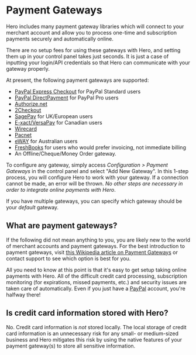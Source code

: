 # Payment Gateways

Hero includes many payment gateway libraries which will connect to your merchant account and allow you to process one-time and subscription payments securely and automatically online.

There are no setup fees for using these gateways with Hero, and setting them up in your control panel takes just seconds.  It is just a case of inputting your login/API credentials so that Hero can communicate with your gateway properly.

At present, the following payment gateways are supported:

* [PayPal Express Checkout](https://www.paypal.com/ca/mrb/pal=Q4XUN8HMLDQ2N) for PayPal Standard users
* [PayPal DirectPayment](https://www.paypal.com/ca/mrb/pal=Q4XUN8HMLDQ2N) for PayPal Pro users
* [Authorize.net](http://www.authorize.net/)
* [2Checkout](http://www.2checkout.com)
* [SagePay](https://support.protx.com/apply/default.aspx?PartnerID=D16D4B72-87D5-4E97-A743-B45078E146CB) for UK/European users
* [E-xact/VersaPay](http://ecommerce.versapay.com/) for Canadian users
* [Wirecard](http://www.wirecard.com/products/payment/credit-card-processing.html)
* [Pacnet](http://www.pacnetservices.com/index.php/apply/)
* [eWAY](https://www.eway.com.au/join/) for Australian users
* [FreshBooks](https://electricfunction.freshbooks.com/refer/www) for users who would prefer invoicing, not immediate billing
* An Offline/Cheque/Money Order gateway.

To configure any gateway, simply access *Configuration > Payment Gateways* in the control panel and select "Add New Gateway".  In this 1-step process, you will configure Hero to work with your gateway.  If a connection cannot be made, an error will be thrown.  *No other steps are necessary in order to integrate online payments with Hero*.

If you have multiple gateways, you can specify which gateway should be your *default* gateway.

## What are payment gateways?

If the following did not mean anything to you, you are likely new to the world of merchant accounts and payment gateways.  For the best introduction to payment gateways, visit [this Wikipedia article on Payment Gateways](http://en.wikipedia.org/wiki/Payment_gateway) or contact support to see which option is best for you.

All you need to know at this point is that it's easy to get setup taking online payments with Hero.  All of the difficult credit card processing, subscription monitoring (for expirations, missed payments, etc.) and security issues are taken care of automatically.  Even if you just have a [PayPal](https://www.paypal.com/ca/mrb/pal=Q4XUN8HMLDQ2N) account, you're halfway there!

## Is credit card information stored with Hero?

No.  Credit card information is *not* stored locally.  The local storage of credit card information is an unnecessary risk for any small- or medium-sized business and Hero mitigates this risk by using the native features of your payment gateway(s) to store all sensitive information.